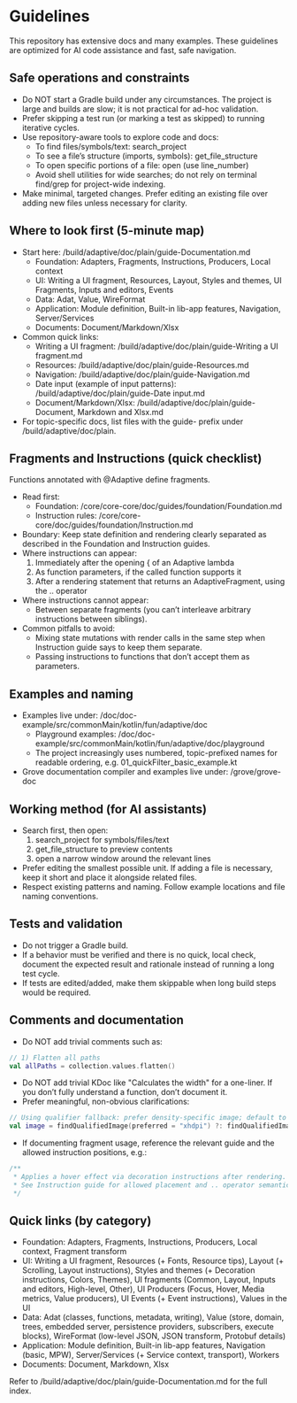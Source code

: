# Guidelines

This repository has extensive docs and many examples. These guidelines are optimized for AI code assistance and fast, safe navigation.

## Safe operations and constraints

- Do NOT start a Gradle build under any circumstances. The project is large and builds are slow; it is not practical for ad-hoc validation.
- Prefer skipping a test run (or marking a test as skipped) to running iterative cycles.
- Use repository-aware tools to explore code and docs:
  - To find files/symbols/text: search_project
  - To see a file’s structure (imports, symbols): get_file_structure
  - To open specific portions of a file: open (use line_number)
  - Avoid shell utilities for wide searches; do not rely on terminal find/grep for project-wide indexing.
- Make minimal, targeted changes. Prefer editing an existing file over adding new files unless necessary for clarity.

## Where to look first (5-minute map)

- Start here: /build/adaptive/doc/plain/guide-Documentation.md
  - Foundation: Adapters, Fragments, Instructions, Producers, Local context
  - UI: Writing a UI fragment, Resources, Layout, Styles and themes, UI Fragments, Inputs and editors, Events
  - Data: Adat, Value, WireFormat
  - Application: Module definition, Built-in lib-app features, Navigation, Server/Services
  - Documents: Document/Markdown/Xlsx
- Common quick links:
  - Writing a UI fragment: /build/adaptive/doc/plain/guide-Writing a UI fragment.md
  - Resources: /build/adaptive/doc/plain/guide-Resources.md
  - Navigation: /build/adaptive/doc/plain/guide-Navigation.md
  - Date input (example of input patterns): /build/adaptive/doc/plain/guide-Date input.md
  - Document/Markdown/Xlsx: /build/adaptive/doc/plain/guide-Document, Markdown and Xlsx.md
- For topic-specific docs, list files with the guide- prefix under /build/adaptive/doc/plain.

## Fragments and Instructions (quick checklist)

Functions annotated with @Adaptive define fragments.

- Read first:
  - Foundation: /core/core-core/doc/guides/foundation/Foundation.md
  - Instruction rules: /core/core-core/doc/guides/foundation/Instruction.md
- Boundary: Keep state definition and rendering clearly separated as described in the Foundation and Instruction guides.
- Where instructions can appear:
  1) Immediately after the opening { of an Adaptive lambda
  2) As function parameters, if the called function supports it
  3) After a rendering statement that returns an AdaptiveFragment, using the .. operator
- Where instructions cannot appear:
  - Between separate fragments (you can’t interleave arbitrary instructions between siblings).
- Common pitfalls to avoid:
  - Mixing state mutations with render calls in the same step when Instruction guide says to keep them separate.
  - Passing instructions to functions that don’t accept them as parameters.

## Examples and naming

- Examples live under: /doc/doc-example/src/commonMain/kotlin/fun/adaptive/doc
  - Playground examples: /doc/doc-example/src/commonMain/kotlin/fun/adaptive/doc/playground
  - The project increasingly uses numbered, topic-prefixed names for readable ordering, e.g. 01_quickFilter_basic_example.kt
- Grove documentation compiler and examples live under: /grove/grove-doc

## Working method (for AI assistants)

- Search first, then open:
  1) search_project for symbols/files/text
  2) get_file_structure to preview contents
  3) open a narrow window around the relevant lines
- Prefer editing the smallest possible unit. If adding a file is necessary, keep it short and place it alongside related files.
- Respect existing patterns and naming. Follow example locations and file naming conventions.

## Tests and validation

- Do not trigger a Gradle build.
- If a behavior must be verified and there is no quick, local check, document the expected result and rationale instead of running a long test cycle.
- If tests are edited/added, make them skippable when long build steps would be required.

## Comments and documentation

- Do NOT add trivial comments such as:

```kotlin
// 1) Flatten all paths
val allPaths = collection.values.flatten()
```

- Do NOT add trivial KDoc like "Calculates the width" for a one-liner. If you don’t fully understand a function, don’t document it.
- Prefer meaningful, non-obvious clarifications:

```kotlin
// Using qualifier fallback: prefer density-specific image; default to base if absent.
val image = findQualifiedImage(preferred = "xhdpi") ?: findQualifiedImage()
```

- If documenting fragment usage, reference the relevant guide and the allowed instruction positions, e.g.:

```kotlin
/**
 * Applies a hover effect via decoration instructions after rendering.
 * See Instruction guide for allowed placement and .. operator semantics.
 */
```

## Quick links (by category)

- Foundation: Adapters, Fragments, Instructions, Producers, Local context, Fragment transform
- UI: Writing a UI fragment, Resources (+ Fonts, Resource tips), Layout (+ Scrolling, Layout instructions), Styles and themes (+ Decoration instructions, Colors, Themes), UI fragments (Common, Layout, Inputs and editors, High-level, Other), UI Producers (Focus, Hover, Media metrics, Value producers), UI Events (+ Event instructions), Values in the UI
- Data: Adat (classes, functions, metadata, writing), Value (store, domain, trees, embedded server, persistence providers, subscribers, execute blocks), WireFormat (low-level JSON, JSON transform, Protobuf details)
- Application: Module definition, Built-in lib-app features, Navigation (basic, MPW), Server/Services (+ Service context, transport), Workers
- Documents: Document, Markdown, Xlsx

Refer to /build/adaptive/doc/plain/guide-Documentation.md for the full index.
